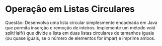 # Operação em Listas Circulares
Questão: Desenvolva uma lista circular simplesmente encadeada em Java que
permita inserção e remoção de inteiros. Implemente um método void splitHalf()
que divide a lista em duas listas circulares de tamanhos iguais (ou quase iguais,
se o número de elementos for ímpar) e imprime ambos.
